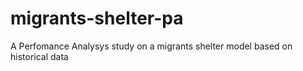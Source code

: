 # migrants-shelter-pa
A Perfomance Analysys study on a migrants shelter model based on historical data
